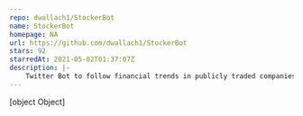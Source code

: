 ```yaml
---
repo: dwallach1/StockerBot
name: StockerBot
homepage: NA
url: https://github.com/dwallach1/StockerBot
stars: 92
starredAt: 2021-05-02T01:37:07Z
description: |-
    Twitter Bot to follow financial trends in publicly traded companies 
---
```


[object Object]
